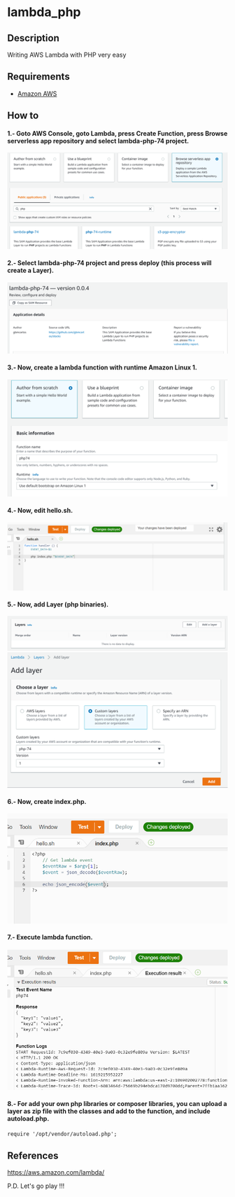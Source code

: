 # lambda_php #

## Description ##
Writing AWS Lambda with PHP very easy

## Requirements ##
* [Amazon AWS](https://aws.amazon.com/)

## How to ##
####  1.- Goto AWS Console, goto Lambda, press Create Function, press Browse serverless app repository and select lambda-php-74 project.  #####
![Serverless](https://raw.githubusercontent.com/yorch81/lambda_php/master/images/serverless_app.PNG)

####  2.- Select lambda-php-74 project and press deploy (this process will create a Layer). #####
![php-74](https://raw.githubusercontent.com/yorch81/lambda_php/master/images/lambda_php74.PNG)

####  3.- Now, create a lambda function with runtime Amazon Linux 1. #####
![lambda](https://raw.githubusercontent.com/yorch81/lambda_php/master/images/php_function.PNG)

####  4.- Now, edit hello.sh. #####
![hello](https://raw.githubusercontent.com/yorch81/lambda_php/master/images/edit_hello.PNG)

####  5.- Now, add Layer (php binaries). #####
![add](https://raw.githubusercontent.com/yorch81/lambda_php/master/images/select_layer.PNG)
![layer](https://raw.githubusercontent.com/yorch81/lambda_php/master/images/Capture.PNG)

####  6.- Now, create index.php. #####
![index](https://raw.githubusercontent.com/yorch81/lambda_php/master/images/index_php.PNG)

####  7.- Execute lambda function. #####
![execute](https://raw.githubusercontent.com/yorch81/lambda_php/master/images/php_exec.PNG)

####  8.- For add your own php libraries or composer libraries, you can upload a layer as zip file with the classes and add to the function, and include autoload.php. #####
~~~
require '/opt/vendor/autoload.php';
~~~

## References ##
https://aws.amazon.com/lambda/

P.D. Let's go play !!!
